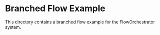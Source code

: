 # Branched Flow Example
This directory contains a branched flow example for the FlowOrchestrator system.
